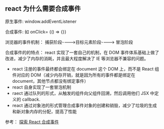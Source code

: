 ## react 为什么需要合成事件

原生事件: window.addEventListener

合成事件: 如 onClick= {() => {}}

浏览器的事件机制： 捕获阶段---->目标元素阶段----> 冒泡阶段

合成事件的的特点：
react 实现了一套自己的机制，在 DOM 事件体系基础上做了改进，减少了内存的消耗，并且最大程度解决了 IE 等浏览器不兼容的问题。

-   react 注册的事件最终都会绑定在 document 这个 DOM 上，而不是 React 组件对应的 DOM（减少内存开销，就是因为所有的事件都是绑定在 document，其他节点都没有绑定事件）
-   react 自身实现了一套冒泡机制
-   raect 通过队列的形式，从触发的组件向父组件回溯，然后调用他们 JSX 中定义的 callback.
-   react 通过对象池的形式管理合成事件对象的创建和销毁，减少了垃圾的生成和新对象内存的分配，提高了性能

参考：
[探索 React 合成事件](https://segmentfault.com/a/1190000038251163#:~:text=React%20%E6%8F%90%E4%BE%9B%E7%9A%84%E5%90%88%E6%88%90%E4%BA%8B%E4%BB%B6,%E5%B9%B3%E5%8F%B0%E4%BA%8B%E4%BB%B6%E6%A8%A1%E6%8B%9F%E5%90%88%E6%88%90%E4%BA%8B%E4%BB%B6%E3%80%82&text=%E4%BA%8B%E4%BB%B6%E5%AF%B9%E8%B1%A1%E5%8F%AF%E8%83%BD%E4%BC%9A%E8%A2%AB,%E5%92%8C%E9%94%80%E6%AF%81(%E5%9E%83%E5%9C%BE%E5%9B%9E%E6%94%B6)%E3%80%82)
